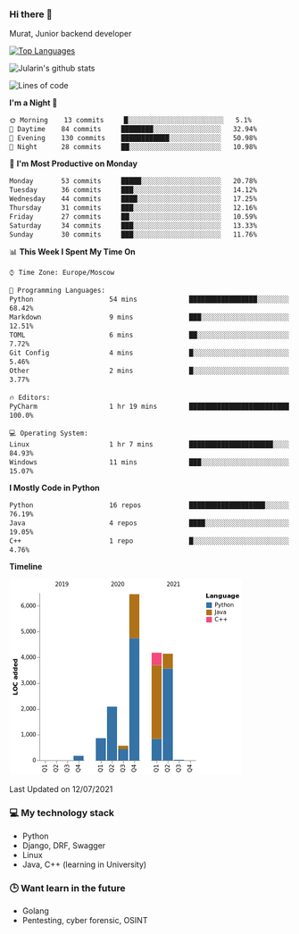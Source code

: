 ### Hi there 👋

Murat, Junior backend developer

[![Top Languages](https://github-readme-stats.vercel.app/api/top-langs/?username=Jularin&layout=compact)]()

![Jularin's github stats](https://github-readme-stats.vercel.app/api?username=Jularin&show_icons=true&include_all_commits=true&count_private=true)

<!--START_SECTION:waka-->
![Lines of code](https://img.shields.io/badge/From%20Hello%20World%20I%27ve%20Written-18476%20lines%20of%20code-blue)

**I'm a Night 🦉** 

```text
🌞 Morning    13 commits     █░░░░░░░░░░░░░░░░░░░░░░░░   5.1% 
🌆 Daytime    84 commits     ████████░░░░░░░░░░░░░░░░░   32.94% 
🌃 Evening    130 commits    ████████████░░░░░░░░░░░░░   50.98% 
🌙 Night      28 commits     ██░░░░░░░░░░░░░░░░░░░░░░░   10.98%

```
📅 **I'm Most Productive on Monday** 

```text
Monday       53 commits     █████░░░░░░░░░░░░░░░░░░░░   20.78% 
Tuesday      36 commits     ███░░░░░░░░░░░░░░░░░░░░░░   14.12% 
Wednesday    44 commits     ████░░░░░░░░░░░░░░░░░░░░░   17.25% 
Thursday     31 commits     ███░░░░░░░░░░░░░░░░░░░░░░   12.16% 
Friday       27 commits     ██░░░░░░░░░░░░░░░░░░░░░░░   10.59% 
Saturday     34 commits     ███░░░░░░░░░░░░░░░░░░░░░░   13.33% 
Sunday       30 commits     ███░░░░░░░░░░░░░░░░░░░░░░   11.76%

```


📊 **This Week I Spent My Time On** 

```text
⌚︎ Time Zone: Europe/Moscow

💬 Programming Languages: 
Python                   54 mins             █████████████████░░░░░░░░   68.42% 
Markdown                 9 mins              ███░░░░░░░░░░░░░░░░░░░░░░   12.51% 
TOML                     6 mins              ██░░░░░░░░░░░░░░░░░░░░░░░   7.72% 
Git Config               4 mins              █░░░░░░░░░░░░░░░░░░░░░░░░   5.46% 
Other                    2 mins              █░░░░░░░░░░░░░░░░░░░░░░░░   3.77%

🔥 Editors: 
PyCharm                  1 hr 19 mins        █████████████████████████   100.0%

💻 Operating System: 
Linux                    1 hr 7 mins         █████████████████████░░░░   84.93% 
Windows                  11 mins             ███░░░░░░░░░░░░░░░░░░░░░░   15.07%

```

**I Mostly Code in Python** 

```text
Python                   16 repos            ███████████████████░░░░░░   76.19% 
Java                     4 repos             ████░░░░░░░░░░░░░░░░░░░░░   19.05% 
C++                      1 repo              █░░░░░░░░░░░░░░░░░░░░░░░░   4.76%

```


**Timeline**

![Chart not found](https://raw.githubusercontent.com/Jularin/Jularin/main/charts/bar_graph.png) 


 Last Updated on 12/07/2021
<!--END_SECTION:waka-->

### 💻 My technology stack
 - Python
 - Django, DRF, Swagger
 - Linux 
 - Java, C++ (learning in University)

### 🕒 Want learn in the future
 - Golang
 - Pentesting, cyber forensic, OSINT
